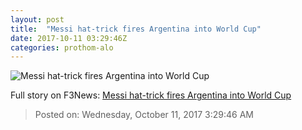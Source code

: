 ```yaml
---
layout: post
title:  "Messi hat-trick fires Argentina into World Cup"
date: 2017-10-11 03:29:46Z
categories: prothom-alo
---
```


![Messi hat-trick fires Argentina into World Cup](http://en.prothom-alo.com/contents/cache/images/1200x630x1/uploads/media/2017/10/11/03fd1dc2533c24c0f3866c4be6f7185f-Messi.JPG?jadewits_media_id=151747)




Full story on F3News: [Messi hat-trick fires Argentina into World Cup](http://www.f3nws.com/n/jnadkE)

> Posted on: Wednesday, October 11, 2017 3:29:46 AM
